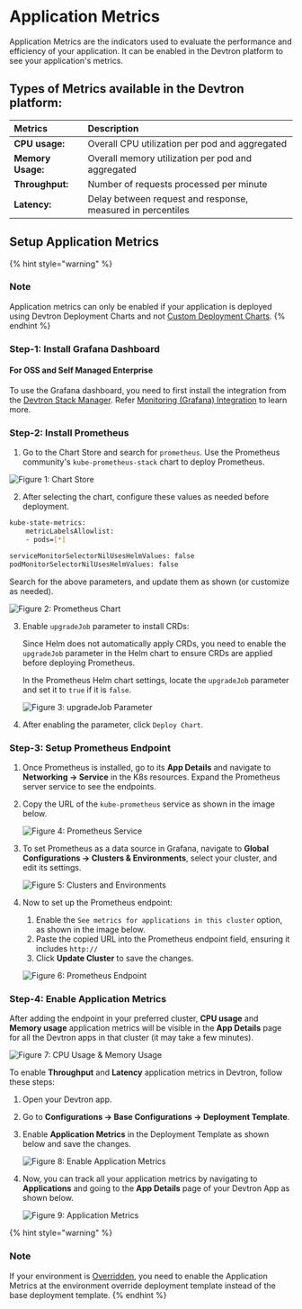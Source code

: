 # Application Metrics

Application Metrics are the indicators used to evaluate the performance and efficiency of your application. It can be enabled in the Devtron platform to see your application's metrics.

## Types of Metrics available in the Devtron platform:

| Metrics           | Description                                                 |
| :---------------- | :---------------------------------------------------------- |
| **CPU usage:**    | Overall CPU utilization per pod and aggregated              |
| **Memory Usage:** | Overall memory utilization per pod and aggregated           |
| **Throughput:**   | Number of requests processed per minute                     |
| **Latency:**      | Delay between request and response, measured in percentiles |

## Setup Application Metrics

{% hint style="warning" %}
### Note 
Application metrics can only be enabled if your application is deployed using Devtron Deployment Charts and not [Custom Deployment Charts](../global-configurations/deployment-charts.md).
{% endhint %}

### Step-1: Install Grafana Dashboard

#### For OSS and Self Managed Enterprise

 To use the Grafana dashboard, you need to first install the integration from the [Devtron Stack Manager](../integrations/README.md). Refer [Monitoring (Grafana) Integration](../integrations/grafana.md) to learn more.


### Step-2: Install Prometheus
   
1. Go to the Chart Store and search for `prometheus`. Use the Prometheus community's `kube-prometheus-stack` chart to deploy Prometheus.

 ![Figure 1: Chart Store](https://devtron-public-asset.s3.us-east-2.amazonaws.com/images/creating-application/app-metrics/app2.jpg)

2. After selecting the chart, configure these values as needed before deployment.

 ```bash
 kube-state-metrics: 
     metricLabelsAllowlist:   
     - pods=[*]
 ```

 ```bash
 serviceMonitorSelectorNilUsesHelmValues: false
 podMonitorSelectorNilUsesHelmValues: false
 ```

 Search for the above parameters, and update them as shown (or customize as needed).

 ![Figure 2: Prometheus Chart](https://devtron-public-asset.s3.us-east-2.amazonaws.com/images/creating-application/app-metrics/app3.jpg)

3. Enable `upgradeJob` parameter to install CRDs:

   Since Helm does not automatically apply CRDs, you need to enable the `upgradeJob` parameter in the Helm chart to ensure CRDs are applied before deploying Prometheus.
   
   In the Prometheus Helm chart settings, locate the `upgradeJob` parameter and set it to `true` if it is `false`.
      
    ![Figure 3: upgradeJob Parameter](https://devtron-public-asset.s3.us-east-2.amazonaws.com/images/creating-application/app-metrics/app-new2.jpg)
      
4. After enabling the parameter, click `Deploy Chart`.

### Step-3: Setup Prometheus Endpoint
   
1. Once Prometheus is installed, go to its **App Details** and navigate to **Networking → Service** in the K8s resources. Expand the Prometheus server service to see the endpoints. 

2. Copy the URL of the `kube-prometheus` service as shown in the image below.

    ![Figure 4: Prometheus Service](https://devtron-public-asset.s3.us-east-2.amazonaws.com/images/creating-application/app-metrics/app4.jpg)

3. To set Prometheus as a data source in Grafana, navigate to **Global Configurations → Clusters & Environments**, select your cluster, and edit its settings.

    ![Figure 5: Clusters and Environments](https://devtron-public-asset.s3.us-east-2.amazonaws.com/images/creating-application/app-metrics/app5.jpg)

4. Now to set up the Prometheus endpoint:
    1. Enable the `See metrics for applications in this cluster` option, as shown in the image below.
    2. Paste the copied URL into the Prometheus endpoint field, ensuring it includes `http://`
    3. Click **Update Cluster** to save the changes.

    ![Figure 6: Prometheus Endpoint](https://devtron-public-asset.s3.us-east-2.amazonaws.com/images/creating-application/app-metrics/app6.jpg)


### Step-4: Enable Application Metrics

After adding the endpoint in your preferred cluster, **CPU usage** and **Memory usage** application metrics will be visible in the **App Details** page for all the Devtron apps in that cluster (it may take a few minutes).

 ![Figure 7: CPU Usage & Memory Usage](https://devtron-public-asset.s3.us-east-2.amazonaws.com/images/creating-application/app-metrics/app7.jpg)

To enable **Throughput** and **Latency** application metrics in Devtron, follow these steps:
    
 1. Open your Devtron app.

 2. Go to **Configurations → Base Configurations → Deployment Template**.

 3. Enable **Application Metrics** in the Deployment Template as shown below and save the changes.

    ![Figure 8: Enable Application Metrics](https://devtron-public-asset.s3.us-east-2.amazonaws.com/images/creating-application/app-metrics/app8.jpg)

4. Now, you can track all your application metrics by navigating to **Applications** and going to the **App Details** page of your Devtron App as shown below. 

    ![Figure 9: Application Metrics](https://devtron-public-asset.s3.us-east-2.amazonaws.com/images/creating-application/app-metrics/app-new3.jpg)

{% hint style="warning" %}
### Note 
If your environment is [Overridden](../creating-application/environment-overrides.md), you need to enable the Application Metrics at the environment override deployment template instead of the base deployment template.
{% endhint %}
